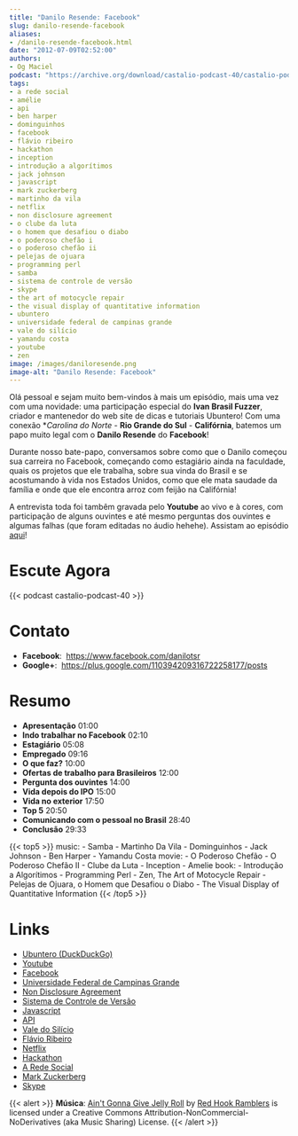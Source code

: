 ```yaml
---
title: "Danilo Resende: Facebook"
slug: danilo-resende-facebook
aliases:
- /danilo-resende-facebook.html
date: "2012-07-09T02:52:00"
authors:
- Og Maciel
podcast: "https://archive.org/download/castalio-podcast-40/castalio-podcast-40.mp3"
tags:
- a rede social
- amélie
- api
- ben harper
- dominguinhos
- facebook
- flávio ribeiro
- hackathon
- inception
- introdução a algorítimos
- jack johnson
- javascript
- mark zuckerberg
- martinho da vila
- netflix
- non disclosure agreement
- o clube da luta
- o homem que desafiou o diabo
- o poderoso chefão i
- o poderoso chefão ii
- pelejas de ojuara
- programming perl
- samba
- sistema de controle de versão
- skype
- the art of motocycle repair
- the visual display of quantitative information
- ubuntero
- universidade federal de campinas grande
- vale do silício
- yamandu costa
- youtube
- zen
image: /images/daniloresende.png
image-alt: "Danilo Resende: Facebook"
---
```


Olá pessoal e sejam muito bem-vindos à mais um episódio, mais uma vez com uma
novidade: uma participação especial do **Ivan Brasil Fuzzer**, criador e
mantenedor do web site de dicas e tutoriais Ubuntero! Com uma conexão
**Carolina do Norte* - **Rio Grande do Sul** - **Califórnia**, batemos um papo
muito legal com o **Danilo Resende** do **Facebook**!

<div class="clearfix"></div>

Durante nosso bate-papo, conversamos sobre como que o Danilo começou sua
carreira no Facebook, começando como estagiário ainda na faculdade,
quais os projetos que ele trabalha, sobre sua vinda do Brasil e se
acostumando à vida nos Estados Unidos, como que ele mata saudade da
família e onde que ele encontra arroz com feijão na Califórnia!

A entrevista toda foi tambêm gravada pelo **Youtube** ao vivo e à cores,
com participação de alguns ouvintes e até mesmo perguntas dos ouvintes e
algumas falhas (que foram editadas no áudio hehehe). Assistam ao
episódio
[aqui](http://www.youtube.com/watch?v=4aYZTH93OMg&feature=plcp)!

# Escute Agora

{{< podcast castalio-podcast-40 >}}

# Contato

- **Facebook**:  https://www.facebook.com/danilotsr
- **Google+**:  https://plus.google.com/110394209316722258177/posts

# Resumo

- **Apresentação** 01:00
- **Indo trabalhar no Facebook** 02:10
- **Estagiário** 05:08
- **Empregado** 09:16
- **O que faz?** 10:00
- **Ofertas de trabalho para Brasileiros** 12:00
- **Pergunta dos ouvintes** 14:00
- **Vida depois do IPO** 15:00
- **Vida no exterior** 17:50
- **Top 5** 20:50
- **Comunicando com o pessoal no Brasil** 28:40
- **Conclusão** 29:33

{{< top5 >}}
music:
    - Samba
    - Martinho Da Vila
    - Dominguinhos
    - Jack Johnson
    - Ben Harper
    - Yamandu Costa
movie:
    - O Poderoso Chefão
    - O Poderoso Chefão II
    - Clube da Luta
    - Inception
    - Amelie
book:
    - Introdução a Algorítimos
    - Programming Perl
    - Zen, The Art of Motocycle Repair
    - Pelejas de Ojuara, o Homem que Desafiou o Diabo
    - The Visual Display of Quantitative Information
{{< /top5 >}}

# Links

- [Ubuntero (DuckDuckGo)](https://duckduckgo.com/?q=Ubuntero)
- [Youtube](https://duckduckgo.com/?q=Youtube)
- [Facebook](https://duckduckgo.com/?q=Facebook)
- [Universidade Federal de Campinas Grande](https://duckduckgo.com/?q=Universidade+Federal+de+Campinas+Grande)
- [Non Disclosure Agreement](https://duckduckgo.com/?q=Non+Disclosure+Agreement)
- [Sistema de Controle de Versão](https://duckduckgo.com/?q=Sistema+de+Controle+de+Versão)
- [Javascript](https://duckduckgo.com/?q=Javascript)
- [API](https://duckduckgo.com/?q=API)
- [Vale do Silício](https://duckduckgo.com/?q=Vale+do+Silício)
- [Flávio Ribeiro](https://duckduckgo.com/?q=Flávio+Ribeiro)
- [Netflix](https://duckduckgo.com/?q=Netflix)
- [Hackathon](https://duckduckgo.com/?q=Hackathon)
- [A Rede Social](https://duckduckgo.com/?q=A+Rede+Social)
- [Mark Zuckerberg](https://duckduckgo.com/?q=Mark+Zuckerberg)
- [Skype](https://duckduckgo.com/?q=Skype)

{{< alert >}}
**Música**: [Ain\'t Gonna Give Jelly
Roll](http://freemusicarchive.org/music/Red_Hook_Ramblers/Live__WFMU_on_Antique_Phonograph_Music_Program_with_MAC_Feb_8_2011/Red_Hook_Ramblers_-_12_-_Aint_Gonna_Give_Jelly_Roll)
by [Red Hook Ramblers](http://www.redhookramblers.com/) is licensed under a
Creative Commons Attribution-NonCommercial-NoDerivatives (aka Music Sharing)
License.
{{< /alert >}}
